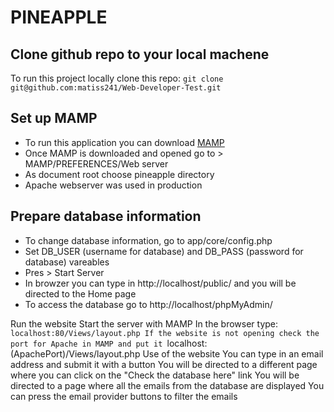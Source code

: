 # PINEAPPLE
## Clone github repo to your local machene
To run this project locally clone this repo: `git clone git@github.com:matiss241/Web-Developer-Test.git`

## Set up MAMP
- To run this application you can download [MAMP](https://www.mamp.info/en/downloads/)
- Once MAMP is downloaded and opened go to > MAMP/PREFERENCES/Web server
- As document root choose pineapple directory
- Apache webserver was used in production

## Prepare database information
- To change database information, go to app/core/config.php
- Set DB_USER (username for database) and DB_PASS (password for database) vareables
- Pres > Start Server
- In browzer you can type in http://localhost/public/ and you will be directed to the Home page
- To access the database go to http://localhost/phpMyAdmin/


Run the website
Start the server with MAMP
In the browser type: `localhost:80/Views/layout.php
If the website is not opening check the port for Apache in MAMP and put it `localhost:(ApachePort)/Views/layout.php
Use of the website
You can type in an email address and submit it with a button
You will be directed to a different page where you can click on the "Check the database here" link
You will be directed to a page where all the emails from the database are displayed
You can press the email provider buttons to filter the emails
